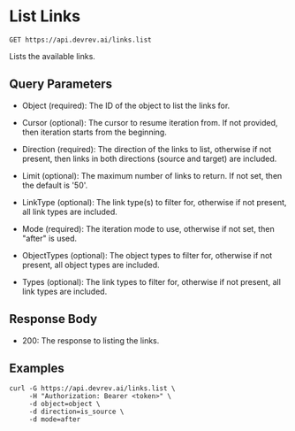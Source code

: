 # List Links

```http
GET https://api.devrev.ai/links.list
```

Lists the available links.



## Query Parameters

- Object (required): The ID of the object to list the links for.
- Cursor (optional): The cursor to resume iteration from. If not provided, then iteration
starts from the beginning.

- Direction (required): The direction of the links to list, otherwise if not present, then
links in both directions (source and target) are included.

- Limit (optional): The maximum number of links to return. If not set, then the default
is '50'.

- LinkType (optional): The link type(s) to filter for, otherwise if not present, all link
types are included.

- Mode (required): The iteration mode to use, otherwise if not set, then "after" is
used.

- ObjectTypes (optional): The object types to filter for, otherwise if not present, all object
types are included.

- Types (optional): The link types to filter for, otherwise if not present, all link
types are included.


## Response Body

- 200: The response to listing the links.

## Examples

```shell
curl -G https://api.devrev.ai/links.list \
     -H "Authorization: Bearer <token>" \
     -d object=object \
     -d direction=is_source \
     -d mode=after
```